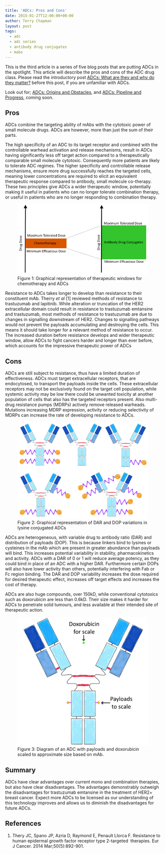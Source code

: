 ```yaml
---
title: 'ADCs: Pros and Cons'
date: 2015-01-27T12:00:00+00:00
author: Terry Chapman
layout: post
tags:
  - adc
  - adc series
  - antibody drug conjugates
  - mabs
---
```


This is the third article in a series of five blog posts that are putting ADCs in the spotlight. This article will describe the pros and cons of the ADC drug class. Please read the introductory post [ADCs: What are they and why do they matter?](/2015/01/20/adcs-what-are-they-and-why-do-they-matter/) before this post, if you are unfamiliar with ADCs.

Look out for; [ADCs: Origins and Obstacles](/2015/01/28/adcs-origins-and-obstacles/), and [ADCs: Pipeline and Progress](/2015/02/03/adcs-pipeline-and-progress/), coming soon.

## Pros

ADCs combine the targeting ability of mAbs with the cytotoxic power of small molecule drugs. ADCs are however, more than just the sum of their parts.

The high specificity of an ADC to its target receptor and combined with the controllable warhead activation and release mechanisms, result in ADCs having significantly less off target action compared to a therapeutically comparable small molecule cytotoxic. Consequently more patients are likely to tolerate ADC regimes. The higher specificity and controllable release mechanisms, ensure more drug successfully reaches the targeted cells, meaning lower concentrations are required to elicit an equivalent therapeutic response compared to antibody, small molecule co-therapy. These two principles give ADCs a wider therapeutic window, potentially making it useful in patients who can no longer tolerate combination therapy, or useful in patients who are no longer responding to combination therapy.

<figure>
    <img src="/images//Theraputic-Window-Annotated-Web.png">
    <figcaption>Figure 1: Graphical representation of therapeutic windows for chemotherapy and ADCs</figcaption>
</figure>

Resistance to ADCs takes longer to develop than resistance to their constituent mAb. Therry _et al_ [1] reviewed methods of resistance to trastuzumab and lapitinib. While alteration or truncation of the HER2 extracellular domain could result in resistance to trastuzumab emtansine and trastuzumab, most methods of resistance to trastuzumab are due to changes in signalling downstream of HER2. Changes to signalling pathways would not prevent the payloads accumulating and destroying the cells. This means it should take longer for a relevant method of resistance to occur. The increased duration before resistance develops and wider therapeutic window, allow ADCs to fight cancers harder and longer than ever before, which accounts for the impressive therapeutic power of ADCs

## Cons

ADCs are still subject to resistance, thus have a limited duration of effectiveness. ADCs must target extracellular receptors, that are endocytosed, to transport the payloads inside the cells. These extracellular receptors may not be exclusively found on the target cell population, while systemic activity may be low there could be unwanted toxicity at another population of cells that also has the targeted receptors present. Also multi-drug resistance pumps (MDRPs) actively remove released warheads. Mutations increasing MDRP expression, activity or reducing selectivity of MDRPs can increase the rate of developing resistance to ADCs.

<figure>
    <img src="/images/DARDOP-WEB.jpg">
    <figcaption>Figure 2: Graphical representation of DAR and DOP variations in lysine conjugated ADCs</figcaption>
</figure>

ADCs are heterogeneous, with variable drug to antibody ratio (DAR) and distribution of payloads (DOP). This is because linkers bind to lysines or cysteines in the mAb which are present in greater abundance than payloads will bind. This increases potential variability in stability, pharmacokinetics and activity. ADCs with a DAR of 0 or 1 will reduce average potency, as they could bind in place of an ADC with a higher DAR. Furthermore certain DOPs will also have lower activity than others, potentially interfering with Fab or Fc region binding. The DAR and DOP variability increases the dose required for desired therapeutic effect, increases off target effects and increases the cost of therapy.

ADCs are also huge compounds, over 150kD, while conventional cytotoxics such as doxorubicin are less than 0.6kD. Their size makes it harder for ADCs to penetrate solid tumours, and less available at their intended site of therapeutic action.

<figure>
    <img src="/images/ADC-Diagram-Payloads-to-scale-annotated-Web.jpg">
    <figcaption>Figure 3: Diagram of an ADC with payloads and doxorubicin scaled to approximate size based on mAb.</figcaption>
</figure>

## Summary­­

ADCs have clear advantages over current mono and combination therapies, but also have clear disadvantages. The advantages demonstrably outweigh the disadvantages for trastuzumab emtansine in the treatment of HER2+ breast cancer. Expect more ADCs to be licensed as our understanding of this technology improves and allows us to diminish the disadvantages for future ADCs.

## References

  1. Thery JC, Spano JP, Azria D, Raymond E, Penault Llorca F. Resistance to human epidermal growth factor receptor type 2-targeted  therapies. Eur J Cancer. 2014 Mar;50(5):892-901.